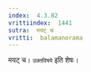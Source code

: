 ```yaml
---
index:  4.3.82
vrittiindex:  1441
sutra:  मयट् च
vritti:  balamanorama 
---
```


मयट् च। `उक्तविषये` इति शेषः।


